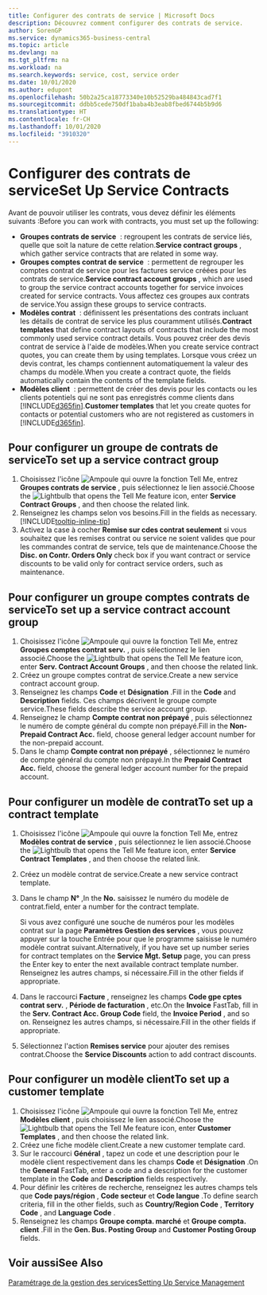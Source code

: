 ```yaml
---
title: Configurer des contrats de service | Microsoft Docs
description: Découvrez comment configurer des contrats de service.
author: SorenGP
ms.service: dynamics365-business-central
ms.topic: article
ms.devlang: na
ms.tgt_pltfrm: na
ms.workload: na
ms.search.keywords: service, cost, service order
ms.date: 10/01/2020
ms.author: edupont
ms.openlocfilehash: 50b2a25ca18773340e10b52529ba484843cad7f1
ms.sourcegitcommit: ddbb5cede750df1baba4b3eab8fbed6744b5b9d6
ms.translationtype: HT
ms.contentlocale: fr-CH
ms.lasthandoff: 10/01/2020
ms.locfileid: "3910320"
---
```

# <a name="set-up-service-contracts"></a><span data-ttu-id="3a79c-103">Configurer des contrats de service</span><span class="sxs-lookup"><span data-stu-id="3a79c-103">Set Up Service Contracts</span></span>
<span data-ttu-id="3a79c-104">Avant de pouvoir utiliser les contrats, vous devez définir les éléments suivants :</span><span class="sxs-lookup"><span data-stu-id="3a79c-104">Before you can work with contracts, you must set up the following:</span></span> 

* <span data-ttu-id="3a79c-105">**Groupes contrats de service**  : regroupent les contrats de service liés, quelle que soit la nature de cette relation.</span><span class="sxs-lookup"><span data-stu-id="3a79c-105">**Service contract groups** , which gather service contracts that are related in some way.</span></span>
* <span data-ttu-id="3a79c-106">**Groupes comptes contrat de service**  : permettent de regrouper les comptes contrat de service pour les factures service créées pour les contrats de service.</span><span class="sxs-lookup"><span data-stu-id="3a79c-106">**Service contract account groups** , which are used to group the service contract accounts together for service invoices created for service contracts.</span></span> <span data-ttu-id="3a79c-107">Vous affectez ces groupes aux contrats de service.</span><span class="sxs-lookup"><span data-stu-id="3a79c-107">You assign these groups to service contracts.</span></span>  
* <span data-ttu-id="3a79c-108">**Modèles contrat**  : définissent les présentations des contrats incluant les détails de contrat de service les plus couramment utilisés.</span><span class="sxs-lookup"><span data-stu-id="3a79c-108">**Contract templates** that define contract layouts of contracts that include the most commonly used service contract details.</span></span> <span data-ttu-id="3a79c-109">Vous pouvez créer des devis contrat de service à l'aide de modèles.</span><span class="sxs-lookup"><span data-stu-id="3a79c-109">When you create service contract quotes, you can create them by using templates.</span></span> <span data-ttu-id="3a79c-110">Lorsque vous créez un devis contrat, les champs contiennent automatiquement la valeur des champs du modèle.</span><span class="sxs-lookup"><span data-stu-id="3a79c-110">When you create a contract quote, the fields automatically contain the contents of the template fields.</span></span>
* <span data-ttu-id="3a79c-111">**Modèles client**  : permettent de créer des devis pour les contacts ou les clients potentiels qui ne sont pas enregistrés comme clients dans [!INCLUDE[d365fin](includes/d365fin_md.md)].</span><span class="sxs-lookup"><span data-stu-id="3a79c-111">**Customer templates** that let you create quotes for contacts or potential customers who are not registered as customers in [!INCLUDE[d365fin](includes/d365fin_md.md)].</span></span>  

## <a name="to-set-up-a-service-contract-group"></a><span data-ttu-id="3a79c-112">Pour configurer un groupe de contrats de service</span><span class="sxs-lookup"><span data-stu-id="3a79c-112">To set up a service contract group</span></span>  
1. <span data-ttu-id="3a79c-113">Choisissez l'icône ![Ampoule qui ouvre la fonction Tell Me](media/ui-search/search_small.png "Dites-moi ce que vous voulez faire"), entrez **Groupes contrats de service** , puis sélectionnez le lien associé.</span><span class="sxs-lookup"><span data-stu-id="3a79c-113">Choose the ![Lightbulb that opens the Tell Me feature](media/ui-search/search_small.png "Tell me what you want to do") icon, enter **Service Contract Groups** , and then choose the related link.</span></span>  
2. <span data-ttu-id="3a79c-114">Renseignez les champs selon vos besoins.</span><span class="sxs-lookup"><span data-stu-id="3a79c-114">Fill in the fields as necessary.</span></span> [!INCLUDE[tooltip-inline-tip](includes/tooltip-inline-tip_md.md)]
3. <span data-ttu-id="3a79c-115">Activez la case à cocher **Remise sur cdes contrat seulement** si vous souhaitez que les remises contrat ou service ne soient valides que pour les commandes contrat de service, tels que de maintenance.</span><span class="sxs-lookup"><span data-stu-id="3a79c-115">Choose the **Disc. on Contr. Orders Only** check box if you want contract or service discounts to be valid only for contract service orders, such as maintenance.</span></span>  

## <a name="to-set-up-a-service-contract-account-group"></a><span data-ttu-id="3a79c-116">Pour configurer un groupe comptes contrats de service</span><span class="sxs-lookup"><span data-stu-id="3a79c-116">To set up a service contract account group</span></span>  
1. <span data-ttu-id="3a79c-117">Choisissez l'icône ![Ampoule qui ouvre la fonction Tell Me](media/ui-search/search_small.png "Dites-moi ce que vous voulez faire"), entrez **Groupes comptes contrat serv.** , puis sélectionnez le lien associé.</span><span class="sxs-lookup"><span data-stu-id="3a79c-117">Choose the ![Lightbulb that opens the Tell Me feature](media/ui-search/search_small.png "Tell me what you want to do") icon, enter **Serv. Contract Account Groups** , and then choose the related link.</span></span>  
2. <span data-ttu-id="3a79c-118">Créez un groupe comptes contrat de service.</span><span class="sxs-lookup"><span data-stu-id="3a79c-118">Create a new service contract account group.</span></span>   
3. <span data-ttu-id="3a79c-119">Renseignez les champs **Code** et **Désignation** .</span><span class="sxs-lookup"><span data-stu-id="3a79c-119">Fill in the **Code** and **Description** fields.</span></span> <span data-ttu-id="3a79c-120">Ces champs décrivent le groupe compte service.</span><span class="sxs-lookup"><span data-stu-id="3a79c-120">These fields describe the service account group.</span></span>  
4. <span data-ttu-id="3a79c-121">Renseignez le champ **Compte contrat non prépayé** , puis sélectionnez le numéro de compte général du compte non prépayé.</span><span class="sxs-lookup"><span data-stu-id="3a79c-121">Fill in the **Non-Prepaid Contract Acc.** field, choose general ledger account number for the non-prepaid account.</span></span>  
5. <span data-ttu-id="3a79c-122">Dans le champ **Compte contrat non prépayé** , sélectionnez le numéro de compte général du compte non prépayé.</span><span class="sxs-lookup"><span data-stu-id="3a79c-122">In the **Prepaid Contract Acc.** field, choose the general ledger account number for the prepaid account.</span></span>  

## <a name="to-set-up-a-contract-template"></a><span data-ttu-id="3a79c-123">Pour configurer un modèle de contrat</span><span class="sxs-lookup"><span data-stu-id="3a79c-123">To set up a contract template</span></span>  
1. <span data-ttu-id="3a79c-124">Choisissez l'icône ![Ampoule qui ouvre la fonction Tell Me](media/ui-search/search_small.png "Dites-moi ce que vous voulez faire"), entrez **Modèles contrat de service** , puis sélectionnez le lien associé.</span><span class="sxs-lookup"><span data-stu-id="3a79c-124">Choose the ![Lightbulb that opens the Tell Me feature](media/ui-search/search_small.png "Tell me what you want to do") icon, enter **Service Contract Templates** , and then choose the related link.</span></span>  
2. <span data-ttu-id="3a79c-125">Créez un modèle contrat de service.</span><span class="sxs-lookup"><span data-stu-id="3a79c-125">Create a new service contract template.</span></span>  
3. <span data-ttu-id="3a79c-126">Dans le champ **N°** ,</span><span class="sxs-lookup"><span data-stu-id="3a79c-126">In the **No.**</span></span> <span data-ttu-id="3a79c-127">saisissez le numéro du modèle de contrat.</span><span class="sxs-lookup"><span data-stu-id="3a79c-127">field, enter a number for the contract template.</span></span>  
  
     <span data-ttu-id="3a79c-128">Si vous avez configuré une souche de numéros pour les modèles contrat sur la page **Paramètres Gestion des services** , vous pouvez appuyer sur la touche Entrée pour que le programme saisisse le numéro modèle contrat suivant.</span><span class="sxs-lookup"><span data-stu-id="3a79c-128">Alternatively, if you have set up number series for contract templates on the **Service Mgt. Setup** page, you can press the Enter key to enter the next available contract template number.</span></span> <span data-ttu-id="3a79c-129">Renseignez les autres champs, si nécessaire.</span><span class="sxs-lookup"><span data-stu-id="3a79c-129">Fill in the other fields if appropriate.</span></span>  
  
4. <span data-ttu-id="3a79c-130">Dans le raccourci **Facture** , renseignez les champs **Code gpe cptes contrat serv.** , **Période de facturation** , etc.</span><span class="sxs-lookup"><span data-stu-id="3a79c-130">On the **Invoice** FastTab, fill in the **Serv. Contract Acc. Group Code** field, the **Invoice Period** , and so on.</span></span> <span data-ttu-id="3a79c-131">Renseignez les autres champs, si nécessaire.</span><span class="sxs-lookup"><span data-stu-id="3a79c-131">Fill in the other fields if appropriate.</span></span>  
5. <span data-ttu-id="3a79c-132">Sélectionnez l'action **Remises service** pour ajouter des remises contrat.</span><span class="sxs-lookup"><span data-stu-id="3a79c-132">Choose the **Service Discounts** action to add contract discounts.</span></span>  

## <a name="to-set-up-a-customer-template"></a><span data-ttu-id="3a79c-133">Pour configurer un modèle client</span><span class="sxs-lookup"><span data-stu-id="3a79c-133">To set up a customer template</span></span>  
1. <span data-ttu-id="3a79c-134">Choisissez l'icône ![Ampoule qui ouvre la fonction Tell Me](media/ui-search/search_small.png "Dites-moi ce que vous voulez faire"), entrez **Modèles client** , puis choisissez le lien associé.</span><span class="sxs-lookup"><span data-stu-id="3a79c-134">Choose the ![Lightbulb that opens the Tell Me feature](media/ui-search/search_small.png "Tell me what you want to do") icon, enter **Customer Templates** , and then choose the related link.</span></span>  
2. <span data-ttu-id="3a79c-135">Créez une fiche modèle client.</span><span class="sxs-lookup"><span data-stu-id="3a79c-135">Create a new customer template card.</span></span>  
3. <span data-ttu-id="3a79c-136">Sur le raccourci **Général** , tapez un code et une description pour le modèle client respectivement dans les champs **Code** et **Désignation** .</span><span class="sxs-lookup"><span data-stu-id="3a79c-136">On the **General** FastTab, enter a code and a description for the customer template in the **Code** and **Description** fields respectively.</span></span> 
4. <span data-ttu-id="3a79c-137">Pour définir les critères de recherche, renseignez les autres champs tels que **Code pays/région** , **Code secteur** et **Code langue** .</span><span class="sxs-lookup"><span data-stu-id="3a79c-137">To define search criteria, fill in the other fields, such as **Country/Region Code** , **Territory Code** , and **Language Code** .</span></span>  
5. <span data-ttu-id="3a79c-138">Renseignez les champs **Groupe compta. marché** et **Groupe compta. client** .</span><span class="sxs-lookup"><span data-stu-id="3a79c-138">Fill in the **Gen. Bus. Posting Group** and **Customer Posting Group** fields.</span></span>  

## <a name="see-also"></a><span data-ttu-id="3a79c-139">Voir aussi</span><span class="sxs-lookup"><span data-stu-id="3a79c-139">See Also</span></span>
[<span data-ttu-id="3a79c-140">Paramétrage de la gestion des services</span><span class="sxs-lookup"><span data-stu-id="3a79c-140">Setting Up Service Management</span></span>](service-setup-service.md)